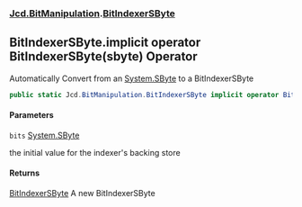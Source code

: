 ### [Jcd.BitManipulation](Jcd.BitManipulation.md 'Jcd.BitManipulation').[BitIndexerSByte](Jcd.BitManipulation.BitIndexerSByte.md 'Jcd.BitManipulation.BitIndexerSByte')

## BitIndexerSByte.implicit operator BitIndexerSByte(sbyte) Operator

Automatically Convert from an [System.SByte](https://docs.microsoft.com/en-us/dotnet/api/System.SByte 'System.SByte') to
a BitIndexerSByte

```csharp
public static Jcd.BitManipulation.BitIndexerSByte implicit operator BitIndexerSByte(sbyte bits);
```
#### Parameters

<a name='Jcd.BitManipulation.BitIndexerSByte.op_ImplicitJcd.BitManipulation.BitIndexerSByte(sbyte).bits'></a>

`bits` [System.SByte](https://docs.microsoft.com/en-us/dotnet/api/System.SByte 'System.SByte')

the initial value for the indexer's backing store

#### Returns

[BitIndexerSByte](Jcd.BitManipulation.BitIndexerSByte.md 'Jcd.BitManipulation.BitIndexerSByte')
A new BitIndexerSByte